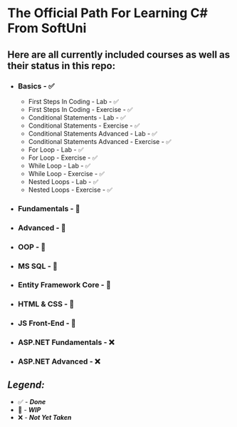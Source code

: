 # The Official Path For Learning C# From SoftUni

## Here are all currently included courses as well as their status in this repo:

- ### Basics - ✅
  - First Steps In Coding - Lab - ✅
  - First Steps In Coding - Exercise - ✅
  - Conditional Statements - Lab - ✅
  - Conditional Statements - Exercise - ✅
  - Conditional Statements Advanced - Lab - ✅
  - Conditional Statements Advanced - Exercise - ✅
  - For Loop - Lab - ✅
  - For Loop - Exercise - ✅
  - While Loop - Lab - ✅
  - While Loop - Exercise - ✅
  - Nested Loops - Lab - ✅
  - Nested Loops - Exercise - ✅
- ### Fundamentals - 👷
- ### Advanced - 👷
- ### OOP - 👷
- ### MS SQL - 👷
- ### Entity Framework Core - 👷
- ### HTML & CSS - 👷
- ### JS Front-End - 👷
- ### ASP.NET Fundamentals - ❌
- ### ASP.NET Advanced - ❌

## *Legend:*

- ✅ - ***Done***
- 👷 - ***WIP***
- ❌ - ***Not Yet Taken***

